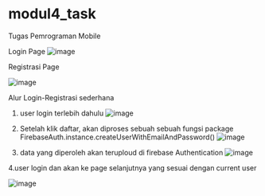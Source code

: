 # modul4_task

Tugas Pemrograman Mobile 

Login Page
![image](https://github.com/MochammadHusniM/tugas4/assets/71588317/b6637b7e-827f-42df-88e5-c2c60049c154)

Registrasi Page

![image](https://github.com/MochammadHusniM/tugas4/assets/71588317/51a60e1c-ff1f-4592-83ba-2a6313f9b843)

Alur Login-Registrasi sederhana

1. user login terlebih dahulu
![image](https://github.com/MochammadHusniM/tugas4/assets/71588317/3464f267-26c6-4aee-881b-8ccea73a13cc)

2. Setelah klik daftar, akan diproses sebuah sebuah fungsi package FirebaseAuth.instance.createUserWithEmailAndPassword()
![image](https://github.com/MochammadHusniM/tugas4/assets/71588317/c8a27929-d162-4681-b509-042ade80f21a)

3. data yang diperoleh akan teruploud di firebase Authentication
![image](https://github.com/MochammadHusniM/tugas4/assets/71588317/2ad83c74-d4c6-4800-8503-837ec67072fd)

4.user login dan akan ke page selanjutnya yang sesuai  dengan current user

![image](https://github.com/MochammadHusniM/tugas4/assets/71588317/a9fc597f-8bb1-493a-9ca9-4979dde655ff)
